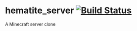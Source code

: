 # hematite_server [![Build Status](https://travis-ci.org/PistonDevelopers/hematite.svg?branch=master)](https://travis-ci.org/PistonDevelopers/hematite)
A Minecraft server clone

